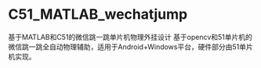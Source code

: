 # C51_MATLAB_wechatjump
基于MATLAB和C51的微信跳一跳单片机物理外挂设计
基于opencv和51单片机的微信跳一跳全自动物理辅助，适用于Android+Windows平台，硬件部分由51单片机实现。

